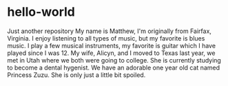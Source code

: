 # hello-world
Just another repository
My name is Matthew, I'm originally from Fairfax, Virginia. I enjoy listening to all types of music, but my favorite is blues music. I play a few musical instruments, my favorite is guitar which I have played since I was 12. My wife, Alicyn, and I moved to Texas last year, we met in Utah where we both were going to college. She is currently studying to become a dental hygenist. We have an adorable one year old cat named Princess Zuzu. She is only just a little bit spoiled.  
